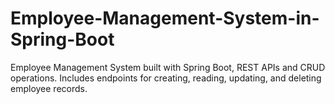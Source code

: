 # Employee-Management-System-in-Spring-Boot
Employee Management System built with Spring Boot, REST APIs and CRUD operations.  Includes endpoints for creating, reading, updating, and deleting employee records.
